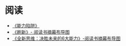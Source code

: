 # 阅读

- [《能力陷阱》](./reading/act-like-a-leader.md)
- [​《刷新》- 阅读书摘幕布导图](https://share.mubu.com/doc/3Z_TcCcCut8)
- [《全新思维：决胜未来的6大能力》-阅读书摘幕布导图](https://share.mubu.com/doc/4AWsCnsqDO8)
